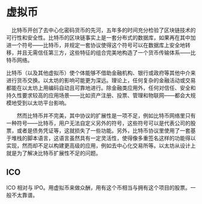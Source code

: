 # 虚拟币
　比特币开创了去中心化密码货币的先河，五年多的时间充分检验了区块链技术的可行性和安全性。比特币的区块链事实上是一套分布式的数据库，如果再在其中加进一个符号——比特币，并规定一套协议使得这个符号可以在数据库上安全地转移，并且无需信任第三方，这些特征的组合完美地构造了一个货币传输体系——比特币网络。

比特币（以及其他虚拟币）使个体能够不借助金融机构、银行或政府等其他中介来进行货币交换。以太坊的影响可能更为深远。理论上，任何复杂的金融活动或交易都能在以太坊上用编码自动且可靠地进行。除金融类应用外，任何对信任、安全和持久性要求较高的应用场景——比如资产注册、投票、管理和物联网——都会大规模地受到以太坊平台影响。

　　然而比特币并不完美，其中协议的扩展性是一项不足，例如比特币网络里只有一种符号——比特币，用户无法自定义另外的符号，这些符号可以是代表公司的股票，或者是债务凭证等，这就损失了一些功能。另外，比特币协议里使用了一套基于堆栈的脚本语言，这语言虽然具有一定灵活性，使得像多重签名这样的功能得以实现，然而却不足以构建更高级的应用，例如去中心化交易所等。以太坊从设计上就是为了解决比特币扩展性不足的问题。

## ICO
ICO 相对与 IPO。用虚拟币来做众酬，用有这个币相当与拥有这个项目的股票。一般不太靠谱。